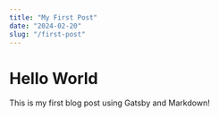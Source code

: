 ```yaml
---
title: "My First Post"
date: "2024-02-20"
slug: "/first-post"
---
```


# Hello World

This is my first blog post using Gatsby and Markdown! 
